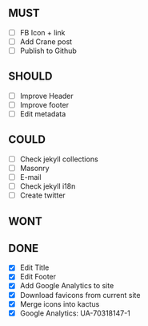 ## MUST
- [ ] FB Icon + link
- [ ] Add Crane post
- [ ] Publish to Github

## SHOULD
- [ ] Improve Header
- [ ] Improve footer
- [ ] Edit metadata

## COULD
- [ ] Check jekyll collections
- [ ] Masonry
- [ ] E-mail
- [ ] Check jekyll i18n
- [ ] Create twitter

## WONT

## DONE
- [X] Edit Title
- [X] Edit Footer
- [X] Add Google Analytics to site
- [X] Download favicons from current site
- [X] Merge icons into kactus
- [X] Google Analytics: UA-70318147-1
